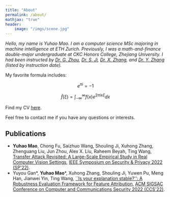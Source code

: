 ```yaml
---
title: "About"
permalink: /about/
mathjax: "true"
header:
    image: "/imgs/scene.jpg"
---
```


*Hello, my name is Yuhao Mao. I am a computer science MSc majoring in machine intelligence at ETH Zurich. Previously, I was a math-and-finance double-major undergraduate at CKC Honors College, Zhejiang University. I had been instructed by [Dr. G. Zhou](https://flzhou.weebly.com), [Dr. S. Ji](https://nesa.zju.edu.cn/webpage/people.html), [Dr. X. Zhang](https://person.zju.edu.cn/zhangxuhong), and [Dr. Y. Zhang](https://yangzhangalmo.github.io/students) (listed by instruction date).*

My favorite formula includes: 

$$e^{\pi i}=-1$$

$$\hat{f}(\xi) = \int_{-\infty}^{\infty}f(x)e^{2\pi i x\xi}dx$$

Find my CV [here](https://algebraloveme.github.io/CV.pdf).

Feel free to contact me if you have any questions or interests.

## Publications

- **Yuhao Mao**, Chong Fu, Saizhuo Wang, Shouling Ji, Xuhong Zhang,
Zhenguang Liu, Jun Zhou, Alex X. Liu, Raheem Beyah, Ting Wang, [Transfer Attack Revisited: A Large-Scale Empirical Study in Real Computer Vision Settings](https://arxiv.org/abs/2204.04063), [IEEE Symposium on Security & Privacy 2022 (SP'22)](https://www.ieee-security.org/TC/SP2022/program-papers.html).
- Yuyou Gan\*, **Yuhao Mao**\*, Xuhong Zhang, Shouling Ji, Yuwen Pu, Meng Han, Jianwei Yin, Ting Wang, [``Is your explanation stable?'': A Robustness Evaluation Framework for Feature Attribution](https://arxiv.org/abs/2209.01782), [ACM SIGSAC Conference on Computer and Communications Security 2022 (CCS'22)](https://www.sigsac.org/ccs/CCS2022/).


